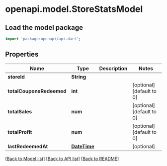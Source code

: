 # openapi.model.StoreStatsModel

## Load the model package
```dart
import 'package:openapi/api.dart';
```

## Properties
Name | Type | Description | Notes
------------ | ------------- | ------------- | -------------
**storeId** | **String** |  | 
**totalCouponsRedeemed** | **int** |  | [optional] [default to 0]
**totalSales** | **num** |  | [optional] [default to 0]
**totalProfit** | **num** |  | [optional] [default to 0]
**lastRedeemedAt** | [**DateTime**](DateTime.md) |  | [optional] 

[[Back to Model list]](../README.md#documentation-for-models) [[Back to API list]](../README.md#documentation-for-api-endpoints) [[Back to README]](../README.md)


